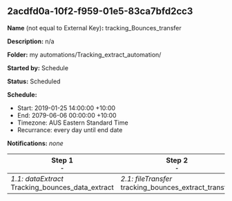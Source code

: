 ## 2acdfd0a-10f2-f959-01e5-83ca7bfd2cc3

**Name** (not equal to External Key)**:** tracking_Bounces_transfer

**Description:** n/a

**Folder:** my automations/Tracking_extract_automation/

**Started by:** Schedule

**Status:** Scheduled

**Schedule:**

* Start: 2019-01-25 14:00:00 +10:00
* End: 2079-06-06 00:00:00 +10:00
* Timezone: AUS Eastern Standard Time
* Recurrance: every day until end date

**Notifications:** _none_


| Step 1<br>_<small>-</small>_ | Step 2<br>_<small>-</small>_ | Step 3<br>_<small>-</small>_ |
| --- | --- | --- |
| _1.1: dataExtract_<br>Tracking_bounces_data_extract | _2.1: fileTransfer_<br>tracking_bounces_extract_transfer | _3.1: query_<br>Delete_Bounces_DE_Data |
